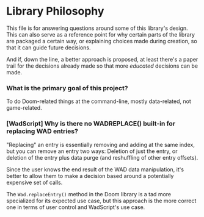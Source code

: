 # Library Philosophy

This file is for answering questions around some of this library's design. This can also
serve as a reference point for why certain parts of the library are packaged a certain
way, or explaining choices made during creation, so that it can guide future decisions.

And if, down the line, a better approach is proposed, at least there's a paper trail for
the decisions already made so that more *educated* decisions can be made.


### What is the primary goal of this project?

To do Doom-related things at the command-line, mostly data-related, not game-related.


### [WadScript] Why is there no WADREPLACE() built-in for replacing WAD entries?

"Replacing" an entry is essentially removing and adding at the same index, but you can
remove an entry two ways: Deletion of just the entry, or deletion of the entry plus
data purge (and reshuffling of other entry offsets).

Since the user knows the end result of the WAD data manipulation, it's better to allow 
them to make a decision based around a potentially expensive set of calls.

The `Wad.replaceEntry()` method in the Doom library is a tad more specialized 
for its expected use case, but this approach is the more correct one in terms of user 
control and WadScript's use case.
